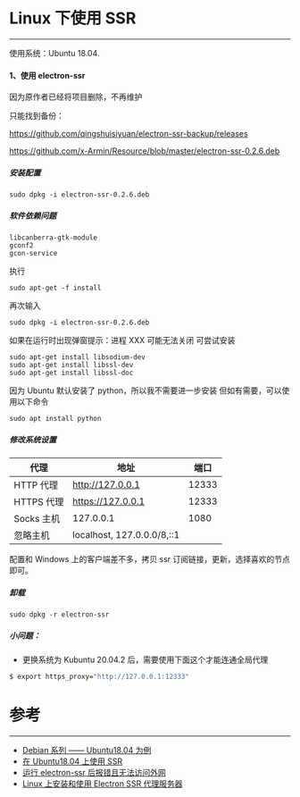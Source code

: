 #  Linux 下使用 SSR

---

使用系统：Ubuntu 18.04.

####  1、使用 electron-ssr

因为原作者已经将项目删除，不再维护

只能找到备份：

https://github.com/qingshuisiyuan/electron-ssr-backup/releases

https://github.com/x-Armin/Resource/blob/master/electron-ssr-0.2.6.deb



##### 安装配置
```Linux
sudo dpkg -i electron-ssr-0.2.6.deb
```

#####  软件依赖问题   

```Linux
libcanberra-gtk-module
gconf2
gcon-service
```

执行

```
sudo apt-get -f install
```

再次输入

```
sudo dpkg -i electron-ssr-0.2.6.deb
```

如果在运行时出现弹窗提示：进程 XXX 可能无法关闭
可尝试安装
```
sudo apt-get install libsodium-dev
sudo apt-get install libssl-dev
sudo apt-get install libssl-doc

```
因为 Ubuntu 默认安装了 python，所以我不需要进一步安装
但如有需要，可以使用以下命令
```
sudo apt install python
```
#####  修改系统设置

|       代理       |            地址               |   端口  |
| -------------- |  --------------------- | -------  |
| HTTP 代理  |http://127.0.0.1  | 12333 |
| HTTPS 代理 |https://127.0.0.1 | 12333 |
| Socks 主机 | 127.0.0.1         | 1080  |
| 忽略主机   | localhost, 127.0.0.0/8,::1|

配置和 Windows 上的客户端差不多，拷贝 ssr 订阅链接，更新，选择喜欢的节点即可。

#####  卸载
```
sudo dpkg -r electron-ssr
```
#####  小问题：

- 更换系统为 Kubuntu 20.04.2 后，需要使用下面这个才能连通全局代理
```bash
$ export https_proxy="http://127.0.0.1:12333"
```

#  参考
---
-  [Debian 系列 —— Ubuntu18.04 为例](https://github.com/qingshuisiyuan/electron-ssr-backup/blob/master/Ubuntu.md)
-  [在 Ubuntu18.04 上使用 SSR](http://x-armin.com/%E5%9C%A8Ubuntu%E4%B8%8A%E4%BD%BF%E7%94%A8SSR/)
-  [运行 electron-ssr 后报错且无法访问外网](https://github.com/qingshuisiyuan/electron-ssr-backup/issues/26)
-  [Linux 上安装和使用 Electron SSR 代理服务器](https://note.jianrry.com/tool/linux/software-management/how-to-install-and-use-electron-ssr-on-linux)



